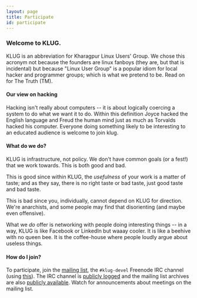 ```yaml
---
layout: page
title: Participate
id: participate
---
```


### Welcome to KLUG.

KLUG is an abbreviation for Kharagpur Linux Users' Group.  We chose
this acronym not because the founders are linux fanboys (they are, but
that is incidental) but because "Linux User Group" is a popular idiom
for local hacker and programmer groups; which is what we pretend to
be.  Read on for The Truth (TM).

#### Our view on hacking

Hacking isn't really about computers -- it is about logically coercing
a system to do what we want it to do.  Within this definition Joyce
hacked the English language and Freud the human mind just as much as
Torvalds hacked his computer.  Everyone doing something likely to be
interesting to an educated audience is welcome to join klug.


#### What do we do?

KLUG is infrastructure, not policy.  We don't have common goals (or a
fest!) that we work towards.  This is both good and bad.

This is good since within KLUG, the _usefulness_ of your work is a
matter of taste; and as they say, there is no right taste or bad
taste, just good taste and bad taste.

This is bad since you, individually, cannot depend on KLUG for
direction.  We're anarchists, and some people may find that
disorienting (and maybe even offensive).

What we _do_ offer is networking with people doing interesting things
-- in a way, KLUG is like Facebook or LinkedIn but waaay cooler.  It
is like a beehive with no queen bee.  It is the coffee-house where
people loudly argue about useless things.


#### How do I join?

To participate, join the [mailing
list](http://groups.google.com/group/kgplug), the `#klug-devel`
Freenode IRC channel (using [this](http://webchat.freenode.net)).  The
IRC channel is [publicly
logged](http://colabti.org/irclogger/irclogger_logs/klug-devel) and
the mailing list archives are also [publicly
available](http://groups.google.com/group/kgplug/topics).  Watch for
announcements about meetings on the mailing list.
